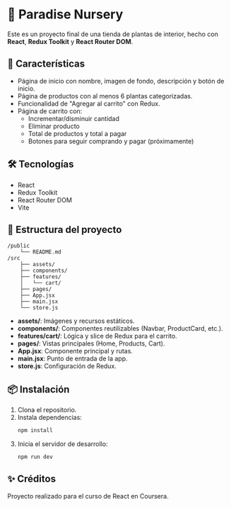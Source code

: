# 🌿 Paradise Nursery

Este es un proyecto final de una tienda de plantas de interior, hecho con **React**, **Redux Toolkit** y **React Router DOM**.

## 🚀 Características

- Página de inicio con nombre, imagen de fondo, descripción y botón de inicio.
- Página de productos con al menos 6 plantas categorizadas.
- Funcionalidad de "Agregar al carrito" con Redux.
- Página de carrito con:
    - Incrementar/disminuir cantidad
    - Eliminar producto
    - Total de productos y total a pagar
    - Botones para seguir comprando y pagar (próximamente)

## 🛠️ Tecnologías

- React
- Redux Toolkit
- React Router DOM
- Vite

## 📁 Estructura del proyecto

```
/public
    └── README.md
/src
    ├── assets/
    ├── components/
    ├── features/
    │   └── cart/
    ├── pages/
    ├── App.jsx
    ├── main.jsx
    └── store.js
```

- **assets/**: Imágenes y recursos estáticos.
- **components/**: Componentes reutilizables (Navbar, ProductCard, etc.).
- **features/cart/**: Lógica y slice de Redux para el carrito.
- **pages/**: Vistas principales (Home, Products, Cart).
- **App.jsx**: Componente principal y rutas.
- **main.jsx**: Punto de entrada de la app.
- **store.js**: Configuración de Redux.

## 📦 Instalación

1. Clona el repositorio.
2. Instala dependencias:
     ```bash
     npm install
     ```
3. Inicia el servidor de desarrollo:
     ```bash
     npm run dev
     ```

## ✨ Créditos

Proyecto realizado para el curso de React en Coursera.